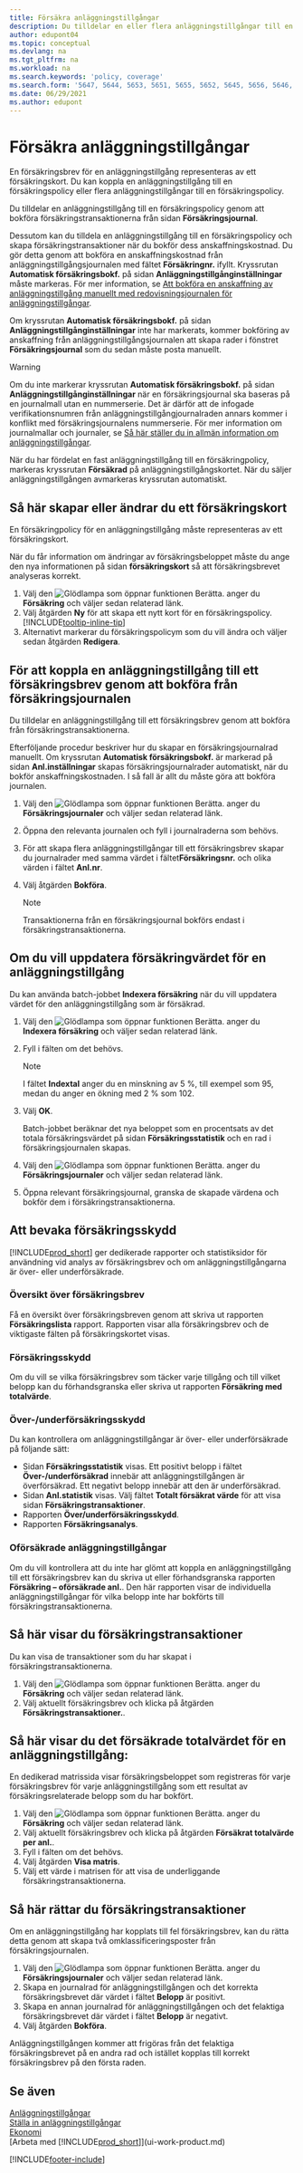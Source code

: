```yaml
---
title: Försäkra anläggningstillgångar
description: Du tilldelar en eller flera anläggningstillgångar till en försäkringspolicy genom att bokföra försäkringstransaktionerna från sidan **Försäkringsjournal**.
author: edupont04
ms.topic: conceptual
ms.devlang: na
ms.tgt_pltfrm: na
ms.workload: na
ms.search.keywords: 'policy, coverage'
ms.search.form: '5647, 5644, 5653, 5651, 5655, 5652, 5645, 5656, 5646, 5648, 9275'
ms.date: 06/29/2021
ms.author: edupont
---
```

# <a name="insure-fixed-assets" />Försäkra anläggningstillgångar
En försäkringsbrev för en anläggningstillgång representeras av ett försäkringskort. Du kan koppla en anläggningstillgång till en försäkringspolicy eller flera anläggningstillgångar till en försäkringspolicy.

Du tilldelar en anläggningstillgång till en försäkringspolicy genom att bokföra försäkringstransaktionerna från sidan **Försäkringsjournal**.

Dessutom kan du tilldela en anläggningstillgång till en försäkringspolicy och skapa försäkringstransaktioner när du bokför dess anskaffningskostnad. Du gör detta genom att bokföra en anskaffningskostnad från anläggningstillgångsjournalen med fältet **Försäkringnr.** ifyllt. Kryssrutan **Automatisk försäkringsbokf.** på sidan **Anläggningstillgånginställningar** måste markeras. För mer information, se [Att bokföra en anskaffning av anläggningstillgång manuellt med redovisningsjournalen för anläggningstillgångar](fa-how-acquire.md#to-post-a-fixed-asset-acquisition-manually-with-the-fixed-asset-gl-journal).

Om kryssrutan **Automatisk försäkringsbokf.** på sidan **Anläggningstillgånginställningar** inte har markerats, kommer bokföring av anskaffning från anläggningstillgångsjournalen att skapa rader i fönstret **Försäkringsjournal** som du sedan måste posta manuellt.

> [!WARNING]  
>   Om du inte markerar kryssrutan **Automatisk försäkringsbokf.** på sidan **Anläggningstillgånginställningar** när en försäkringsjournal ska baseras på en journalmall utan en nummerserie. Det är därför att de infogade verifikationsnumren från anläggningstillgångjournalraden annars kommer i konflikt med försäkringsjournalens nummerserie. För mer information om journalmallar och journaler, se [Så här ställer du in allmän information om anläggningstillgångar](fa-how-setup-general.md).

När du har fördelat en fast anläggningstillgång till en försäkringpolicy, markeras kryssrutan **Försäkrad** på anläggningstillgångskortet. När du säljer anläggningstillgången avmarkeras kryssrutan automatiskt.

## <a name="to-create-or-modify-an-insurance-card" />Så här skapar eller ändrar du ett försäkringskort
En försäkringpolicy för en anläggningstillgång måste representeras av ett försäkringskort.

När du får information om ändringar av försäkringsbeloppet måste du ange den nya informationen på sidan **försäkringskort** så att försäkringsbrevet analyseras korrekt.  

1. Välj den ![Glödlampa som öppnar funktionen Berätta.](media/ui-search/search_small.png "Berätta för mig vad du vill göra") anger du **Försäkring** och väljer sedan relaterad länk.
2. Välj åtgärden **Ny** för att skapa ett nytt kort för en försäkringspolicy. [!INCLUDE[tooltip-inline-tip](includes/tooltip-inline-tip_md.md)]
3. Alternativt markerar du försäkringspolicym som du vill ändra och väljer sedan åtgärden **Redigera**.

## <a name="to-assign-a-fixed-asset-to-an-insurance-policy-by-posting-from-the-insurance-journal" />För att koppla en anläggningstillgång till ett försäkringsbrev genom att bokföra från försäkringsjournalen
Du tilldelar en anläggningstillgång till ett försäkringsbrev genom att bokföra från försäkringstransaktionerna.  

Efterföljande procedur beskriver hur du skapar en försäkringsjournalrad manuellt. Om kryssrutan **Automatisk försäkringsbokf.** är markerad på sidan **Anl.inställningar** skapas försäkringsjournalrader automatiskt, när du bokför anskaffningskostnaden. I så fall är allt du måste göra att bokföra journalen.  

1. Välj den ![Glödlampa som öppnar funktionen Berätta.](media/ui-search/search_small.png "Berätta för mig vad du vill göra") anger du **Försäkringsjournaler** och väljer sedan relaterad länk.  
2. Öppna den relevanta journalen och fyll i journalraderna som behövs.  
3. För att skapa flera anläggningstillgångar till ett försäkringsbrev skapar du journalrader med samma värdet i fältet**Försäkringsnr.** och olika värden i fältet **Anl.nr**.  
4. Välj åtgärden **Bokföra**.  

    > [!NOTE]  
    >   Transaktionerna från en försäkringsjournal bokförs endast i försäkringstransaktionerna.  

## <a name="to-update-the-insurance-value-of-a-fixed-asset" />Om du vill uppdatera försäkringvärdet för en anläggningstillgång
Du kan använda batch-jobbet **Indexera försäkring** när du vill uppdatera värdet för den anläggningstillgång som är försäkrad.  

1. Välj den ![Glödlampa som öppnar funktionen Berätta.](media/ui-search/search_small.png "Berätta för mig vad du vill göra") anger du **Indexera försäkring** och väljer sedan relaterad länk.
2. Fyll i fälten om det behövs.

    > [!NOTE]  
    >   I fältet **Indextal** anger du en minskning av 5 %, till exempel som 95, medan du anger en ökning med 2 % som 102.  
3. Välj **OK**.  

   Batch-jobbet beräknar det nya beloppet som en procentsats av det totala försäkringsvärdet på sidan **Försäkringsstatistik** och en rad i försäkringsjournalen skapas.  
4. Välj den ![Glödlampa som öppnar funktionen Berätta.](media/ui-search/search_small.png "Berätta vad du vill göra") anger du **Försäkringsjournaler** och väljer sedan relaterad länk.  
5. Öppna relevant försäkringsjournal, granska de skapade värdena och bokför dem i försäkringstransaktionerna.  

## <a name="to-monitor-insurance-coverage" />Att bevaka försäkringsskydd
[!INCLUDE[prod_short](includes/prod_short.md)] ger dedikerade rapporter och statistiksidor för användning vid analys av försäkringsbrev och om anläggningstillgångarna är över- eller underförsäkrade.  

### <a name="overview-of-insurance-policies" />Översikt över försäkringsbrev
Få en översikt över försäkringsbreven genom att skriva ut rapporten **Försäkringslista** rapport. Rapporten visar alla försäkringsbrev och de viktigaste fälten på försäkringskortet visas.  

### <a name="insurance-coverage" />Försäkringsskydd
Om du vill se vilka försäkringsbrev som täcker varje tillgång och till vilket belopp kan du förhandsgranska eller skriva ut rapporten **Försäkring med totalvärde**.  

### <a name="overunder-coverage" />Över-/underförsäkringsskydd
Du kan kontrollera om anläggningstillgångar är över- eller underförsäkrade på följande sätt:  

* Sidan **Försäkringsstatistik** visas. Ett positivt belopp i fältet **Över-/underförsäkrad** innebär att anläggningstillgången är överförsäkrad. Ett negativt belopp innebär att den är underförsäkrad.  
* Sidan **Anl.statistik** visas. Välj fältet **Totalt försäkrat värde** för att visa sidan **Försäkringstransaktioner**.  
* Rapporten **Över/underförsäkringsskydd**.  
* Rapporten **Försäkringsanalys**.  

### <a name="uninsured-fixed-assets" />Oförsäkrade anläggningstillgångar
Om du vill kontrollera att du inte har glömt att koppla en anläggningstillgång till ett försäkringsbrev kan du skriva ut eller förhandsgranska rapporten **Försäkring – oförsäkrade anl.**. Den här rapporten visar de individuella anläggningstillgångar för vilka belopp inte har bokförts till försäkringstransaktionerna.  

## <a name="to-view-insurance-coverage-ledger-entries" />Så här visar du försäkringstransaktioner
Du kan visa de transaktioner som du har skapat i försäkringstransaktionerna.  

1. Välj den ![Glödlampa som öppnar funktionen Berätta.](media/ui-search/search_small.png "Berätta vad du vill göra") anger du **Försäkring** och väljer sedan relaterad länk.  
2. Välj aktuellt försäkringsbrev och klicka på åtgärden **Försäkringstransaktioner.**.  

## <a name="to-view-the-total-insurance-value-of-fixed-assets" />Så här visar du det försäkrade totalvärdet för en anläggningstillgång:
En dedikerad matrissida visar försäkringsbeloppet som registreras för varje försäkringsbrev för varje anläggningstillgång som ett resultat av försäkringsrelaterade belopp som du har bokfört.  

1. Välj den ![Glödlampa som öppnar funktionen Berätta.](media/ui-search/search_small.png "Berätta vad du vill göra") anger du **Försäkring** och väljer sedan relaterad länk.  
2. Välj aktuellt försäkringsbrev och klicka på åtgärden **Försäkrat totalvärde per anl.**.  
3. Fyll i fälten om det behövs.  
4. Välj åtgärden **Visa matris**.  
5. Välj ett värde i matrisen för att visa de underliggande försäkringstransaktionerna.  

## <a name="to-correct-insurance-coverage-entries" />Så här rättar du försäkringstransaktioner
Om en anläggningstillgång har kopplats till fel försäkringsbrev, kan du rätta detta genom att skapa två omklassificeringsposter från försäkringsjournalen.  

1. Välj den ![Glödlampa som öppnar funktionen Berätta.](media/ui-search/search_small.png "Berätta vad du vill göra") anger du **Försäkringsjournaler** och väljer sedan relaterad länk.  
2. Skapa en journalrad för anläggningstillgången och det korrekta försäkringsbrevet där värdet i fältet **Belopp** är positivt.  
3. Skapa en annan journalrad för anläggningstillgången och det felaktiga försäkringsbrevet där värdet i fältet **Belopp** är negativt.  
4. Välj åtgärden **Bokföra**.  

Anläggningstillgången kommer att frigöras från det felaktiga försäkringsbrevet på en andra rad och istället kopplas till korrekt försäkringsbrev på den första raden.  

## <a name="see-also" />Se även
[Anläggningstillgångar](fa-manage.md)  
[Ställa in anläggningstillgångar](fa-setup.md)  
[Ekonomi](finance.md)  
[Arbeta med [!INCLUDE[prod_short](includes/prod_short.md)]](ui-work-product.md)  


[!INCLUDE[footer-include](includes/footer-banner.md)]
